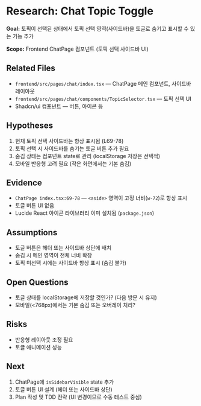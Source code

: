 # Research: Chat Topic Toggle

**Goal:** 토픽이 선택된 상태에서 토픽 선택 영역(사이드바)을 토글로 숨기고 표시할 수 있는 기능 추가

**Scope:** Frontend ChatPage 컴포넌트 (토픽 선택 사이드바 UI)

## Related Files
- `frontend/src/pages/chat/index.tsx` — ChatPage 메인 컴포넌트, 사이드바 레이아웃
- `frontend/src/pages/chat/components/TopicSelector.tsx` — 토픽 선택 UI
- Shadcn/ui 컴포넌트 — 버튼, 아이콘 등

## Hypotheses
1. 현재 토픽 선택 사이드바는 항상 표시됨 (L69-78)
2. 토픽 선택 시 사이드바를 숨기는 토글 버튼 추가 필요
3. 숨김 상태는 컴포넌트 state로 관리 (localStorage 저장은 선택적)
4. 모바일 반응형 고려 필요 (작은 화면에서는 기본 숨김)

## Evidence
- `ChatPage index.tsx:69-78` — `<aside>` 영역이 고정 너비(`w-72`)로 항상 표시
- 토글 버튼 UI 없음
- Lucide React 아이콘 라이브러리 이미 설치됨 (`package.json`)

## Assumptions
- 토글 버튼은 헤더 또는 사이드바 상단에 배치
- 숨김 시 메인 영역이 전체 너비 확장
- 토픽 미선택 시에는 사이드바 항상 표시 (숨김 불가)

## Open Questions
- 토글 상태를 localStorage에 저장할 것인가? (다음 방문 시 유지)
- 모바일(<768px)에서는 기본 숨김 또는 오버레이 처리?

## Risks
- 반응형 레이아웃 조정 필요
- 토글 애니메이션 성능

## Next
1. ChatPage에 `isSidebarVisible` state 추가
2. 토글 버튼 UI 설계 (헤더 또는 사이드바 상단)
3. Plan 작성 및 TDD 전략 (UI 변경이므로 수동 테스트 중심)
